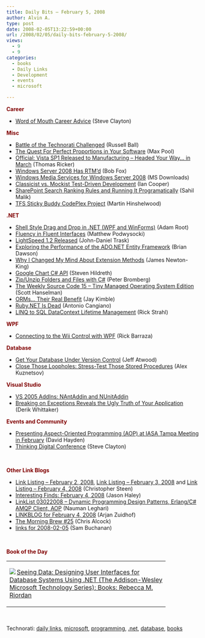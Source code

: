 ```yaml
---
title: Daily Bits – February 5, 2008
author: Alvin A.
type: post
date: 2008-02-05T13:22:59+00:00
url: /2008/02/05/daily-bits-february-5-2008/
views:
  - 9
  - 9
categories:
  - books
  - Daily Links
  - Development
  - events
  - microsoft

---
```

**<font color="#800000">Career</font>**

  * <a href="http://blogs.msdn.com/stevecla01/archive/2008/02/04/word-of-mouth-career-advice.aspx" target="_blank">Word of Mouth Career Advice</a> (Steve Clayton)

**<font color="#800000">Misc</font>**

  * <a href="http://www.caffeinatedcoder.com/battle-of-the-technorati-challenged/" target="_blank">Battle of the Technorati Challenged</a> (Russell Ball)
  * <a href="http://www.codesqueeze.com/the-quest-for-perfect-proportions-in-your-software/" target="_blank">The Quest For Perfect Proportions in Your Software</a> (Max Pool)
  * <a href="http://www.engadget.com/2008/02/04/official-vista-sp1-released-to-manufacturing-headed-your-way/" target="_blank">Official: Vista SP1 Released to Manufacturing &#8211; Headed Your Way&#8230; in March</a> (Thomas Ricker)
  * <a href="http://bobfox.securespsite.com/FoxBlog/Lists/Posts/Post.aspx?List=0d457cd0%2D1f17%2D45c1%2D861a%2D8a32a351d6ae&ID=68" target="_blank">Windows Server 2008 Has RTM&#8217;d</a> (Bob Fox)
  * <a href="http://bobfox.securespsite.com/FoxBlog/Lists/Posts/Post.aspx?List=0d457cd0%2D1f17%2D45c1%2D861a%2D8a32a351d6ae&ID=68" target="_blank">Windows Media Services for Windows Server 2008</a> (MS Downloads)
  * <a href="http://codebetter.com/blogs/ian_cooper/archive/2008/02/04/classicist-vs-mockist-test-driven-development.aspx" target="_blank">Classicist vs. Mockist Test-Driven Development</a> (Ian Cooper)
  * <a href="http://blah.winsmarts.com/2008-2-SharePoint_Search_ranking_rules_and_running_it_programatically.aspx" target="_blank">SharePoint Search Ranking Rules and Running It Programatically</a> (Sahil Malik)
  * <a href="http://geekswithblogs.net/hinshelm/archive/2008/02/05/tfs-sticky-buddy-codeplex-project.aspx" target="_blank">TFS Sticky Buddy CodePlex Project</a> (Martin Hinshelwood)

**<font color="#800000">.NET</font>**

  * <a href="http://blogs.msdn.com/adamroot/archive/2008/02/01/shell-style-drag-and-drop-in-net-wpf-and-winforms.aspx" target="_blank">Shell Style Drag and Drop in .NET (WPF and WinForms)</a> (Adam Root)
  * <a href="http://weblogs.asp.net/podwysocki/archive/2008/02/01/fluency-in-fluent-interfaces.aspx" target="_blank">Fluency in Fluent Interfaces</a> (Matthew Podwysocki)
  * <a href="http://www.mindscape.co.nz/blog/?p=64" target="_blank">LightSpeed 1.2 Released</a> (John-Daniel Trask)
  * <a href="http://blogs.msdn.com/adonet/archive/2008/02/04/exploring-the-performance-of-the-ado-net-entity-framework-part-1.aspx" target="_blank">Exploring the Performance of the ADO.NET Entity Framework</a> (Brian Dawson)
  * <a href="http://james.newtonking.com/archive/2008/02/03/why-i-changed-my-mine-about-extension-methods.aspx" target="_blank">Why I Changed My Mind About Extension Methods</a> (James Newton-King)
  * <a href="http://www.brainyautomation.com/blog/post/Google-Chart-C-API.aspx" target="_blank">Google Chart C# API</a> (Steven Hildreth)
  * <a href="http://www.eggheadcafe.com/tutorials/aspnet/9ce6c242-c14c-4969-9251-af95e4cf320f/zip--unzip-folders-and-f.aspx" target="_blank">Zip/Unzip Folders and Files with C#</a> (Peter Bromberg)
  * <a href="http://www.hanselman.com/blog/TheWeeklySourceCode15TinyManagedOperatingSystemEdition.aspx" target="_blank">The Weekly Source Code 15 &#8211; Tiny Managed Operating System Edition</a> (Scott Hanselman)
  * <a href="http://www.theruntime.com/blogs/jaykimble/archive/2008/02/04/orms-their-real-benefit.aspx" target="_blank">ORMs&#8230; Their Real Benefit</a> (Jay Kimble)
  * <a href="http://antoniocangiano.com/2008/02/04/rubynet-is-dead/" target="_blank">Ruby.NET Is Dead</a> (Antonio Cangiano)
  * <a href="http://west-wind.com/weblog/posts/246222.aspx" target="_blank">LINQ to SQL DataContext Lifetime Management</a> (Rick Strahl)

**<font color="#800000">WPF</font>**

  * <a href="http://www.cynergysystems.com/blogs/page/rickbarraza?entry=connecting_to_the_wii_control" target="_blank">Connecting to the Wii Control with WPF</a> (Rick Barraza)

**<font color="#800000">Database</font>**

  * <a href="http://www.codinghorror.com/blog/archives/001050.html" target="_blank">Get Your Database Under Version Control</a> (Jeff Atwood)
  * <a href="http://www.simple-talk.com/sql/t-sql-programming/close-those-loopholes-stress-test-those-stored-procedures/" target="_blank">Close Those Loopholes: Stress-Test Those Stored Procedures</a> (Alex Kuznetsov)

**<font color="#800000">Visual Studio</font>**

  * <a href="http://devintelligence.com/cs/blogs/netadventures/archive/2008/02/03/vs-2005-addins-nantaddin-and-nunitaddin.aspx" target="_blank">VS 2005 AddIns: NAntAddin and NUnitAddin</a>
  * <a href="http://devlicio.us/blogs/derik_whittaker/archive/2008/02/04/breaking-on-exceptions-reveals-the-ugly-truth-of-your-application.aspx" target="_blank">Breaking on Exceptions Reveals the Ugly Truth of Your Application</a> (Derik Whittaker)

**<font color="#800000">Events and Community</font>**

  * <a href="http://codebetter.com/blogs/david.hayden/archive/2008/02/04/presenting-aspect-oriented-programming-aop-at-iasa-tampa-meeting-in-february.aspx" target="_blank">Presenting Aspect-Oriented Programming (AOP) at IASA Tampa Meeting in February</a> (David Hayden)
  * <a href="http://blogs.msdn.com/stevecla01/archive/2008/02/04/thinking-digital-conference.aspx" target="_blank">Thinking Digital Conference</a> (Steve Clayton)

&nbsp;

**<font color="#800000">Other Link Blogs</font>**

  * <a href="http://www.dotnetjunkies.com/WebLog/csteen/archive/2008/02/04/431262.aspx" target="_blank">Link Listing &#8211; February 2, 2008</a>, <a href="http://www.dotnetjunkies.com/WebLog/csteen/archive/2008/02/04/431265.aspx" target="_blank">Link Listing &#8211; February 3, 2008</a> and <a href="http://www.dotnetjunkies.com/WebLog/csteen/archive/2008/02/05/431649.aspx" target="_blank">Link Listing &#8211; February 4, 2008</a> (Christopher Steen)
  * <a href="http://jasonhaley.com/blog/archive/2008/02/04/141160.aspx" target="_blank">Interesting Finds: February 4, 2008</a> (Jason Haley)
  * <a href="http://weblogs.asp.net/nleghari/archive/2008/02/03/linklist-03022008-dynamic-programming-design-patterns-erlang-c-amqp-client-aop.aspx" target="_blank">LinkList 03022008 &#8211; Dynamic Programming Design Patterns, Erlang/C# AMQP Client, AOP</a> (Nauman Leghari)
  * <a href="http://arjansworld.blogspot.com/2008/02/linkblog-for-february-4-2008.html" target="_blank">LINKBLOG for February 4, 2008</a> (Arjan Zuidhof)
  * <a href="http://blog.cwa.me.uk/2008/02/05/the-morning-brew-25/" target="_blank">The Morning Brew #25</a> (Chris Alcock)
  * <a href="http://afongen.com/blog/2008/02/04/links-for-2008-02-05/" target="_blank">links for 2008-02-05</a> (Sam Buchanan)

&nbsp;

**<font color="#800000">Book of the Day</font>**

<div class="wlWriterSmartContent" id="scid:7dc1bd33-94bd-46fd-a20b-0131235bcd47:e264ec96-aedc-4a8c-9d49-bf5bdb6c8e14" style="padding-right: 0px; display: inline; padding-left: 0px; float: none; padding-bottom: 0px; margin: 0px; padding-top: 0px">
  <table cellspacing="0" cellpadding="2" width="400" border="0" unselectable="on">
    <tr>
      <td valign="top" width="400">
        <p>
          <a title="Seeing Data: Designing User Interfaces for Database Systems Using .NET (The Addison-Wesley Microsoft Technology Series): Books: Rebecca M. Riordan" href="http://www.amazon.com/exec/obidos/ASIN/0321205618/alvinashcraft-20"><img data-recalc-dims="1" decoding="async" src="https://i0.wp.com/images.amazon.com/images/P/0321205618.01.MZZZZZZZ.jpg?w=660" border="0" align="left" style="float:left" />Seeing Data: Designing User Interfaces for Database Systems Using .NET (The Addison-Wesley Microsoft Technology Series): Books: Rebecca M. Riordan</a>
        </p>
      </td>
    </tr>
  </table>
</div>

&nbsp;

<div class="wlWriterSmartContent" id="scid:C16BAC14-9A3D-4c50-9394-FBFEF7A93539:e6ebc049-4dfc-4ecb-846f-04709432114b" style="padding-right: 0px; display: inline; padding-left: 0px; padding-bottom: 0px; margin: 0px; padding-top: 0px">
  <!--dotnetkickit-->
</div>

<div class="wlWriterSmartContent" id="scid:d7bf807d-7bb0-458a-811f-90c51817d5c2:53785f55-db46-4508-b273-9a095d0eca07" style="padding-right: 0px; display: inline; padding-left: 0px; padding-bottom: 0px; margin: 0px; padding-top: 0px">
  <p>
    <span class="TagSite">Technorati:</span> <a href="http://technorati.com/tag/daily+links" rel="tag" class="tag">daily links</a>, <a href="http://technorati.com/tag/microsoft" rel="tag" class="tag">microsoft</a>, <a href="http://technorati.com/tag/programming" rel="tag" class="tag">programming</a>, <a href="http://technorati.com/tag/.net" rel="tag" class="tag">.net</a>, <a href="http://technorati.com/tag/database" rel="tag" class="tag">database</a>, <a href="http://technorati.com/tag/books" rel="tag" class="tag">books</a><br /><!-- StartInsertedTags: daily links, microsoft, programming, .net, database, books :EndInsertedTags -->
  </p>
</div>